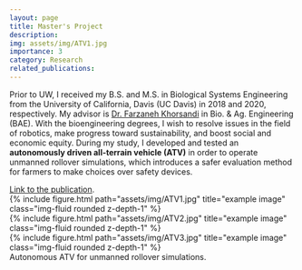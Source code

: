 ```yaml
---
layout: page
title: Master's Project
description: 
img: assets/img/ATV1.jpg
importance: 3
category: Research
related_publications: 
---
```


<p>Prior to UW, I received my B.S. and M.S. in Biological Systems Engineering from the University of California, Davis (UC Davis) in 2018 and 2020, respectively. My advisor is <a href="https://bae.ucdavis.edu/people/farzaneh-khorsandi">Dr. Farzaneh Khorsandi</a> in Bio. & Ag. Engineering (BAE). With the bioengineering degrees, I wish to resolve issues in the field of robotics, make progress toward sustainability, and boost social and economic equity. During my study, I developed and tested an <b>autonomously driven all-terrain vehicle (ATV)</b> in order to operate unmanned rollover simulations, which introduces a safer evaluation method for farmers to make choices over safety devices.</p> <a href="https://www.sciencedirect.com/science/article/pii/S0168169922000527?via%3Dihub">Link to the publication</a>.

<div class="row">
    <div class="col-sm mt-3 mt-md-0">
        {% include figure.html path="assets/img/ATV1.jpg" title="example image" class="img-fluid rounded z-depth-1" %}
    </div>
    <div class="col-sm mt-3 mt-md-0">
        {% include figure.html path="assets/img/ATV2.jpg" title="example image" class="img-fluid rounded z-depth-1" %}
    </div>
    <div class="col-sm mt-3 mt-md-0">
        {% include figure.html path="assets/img/ATV3.jpg" title="example image" class="img-fluid rounded z-depth-1" %}
    </div>
</div>
<div class="caption">
    Autonomous ATV for unmanned rollover simulations.
</div>


